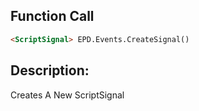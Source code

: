 ## Function Call

```html
<ScriptSignal> EPD.Events.CreateSignal()
```


## Description:
Creates A New ScriptSignal